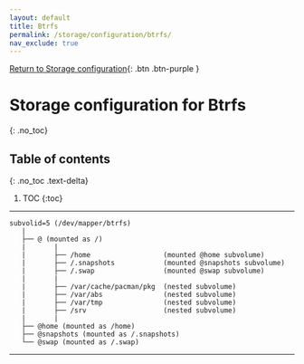 ```yaml
---
layout: default
title: Btrfs
permalink: /storage/configuration/btrfs/
nav_exclude: true
---
```


[Return to Storage configuration](/Andromeda/storage/configuration/){: .btn .btn-purple }

# Storage configuration for Btrfs
{: .no_toc}

## Table of contents
{: .no_toc .text-delta}

1. TOC
{:toc}

---

```
subvolid=5 (/dev/mapper/btrfs)
   |
   ├── @ (mounted as /)
   |       |
   |       ├── /home                  (mounted @home subvolume)
   |       ├── /.snapshots            (mounted @snapshots subvolume)
   |       ├── /.swap                 (mounted @swap subvolume)
   |       |
   |       ├── /var/cache/pacman/pkg  (nested subvolume)
   |       ├── /var/abs               (nested subvolume)
   |       ├── /var/tmp               (nested subvolume)
   |       ├── /srv                   (nested subvolume)
   |       |
   ├── @home (mounted as /home)
   ├── @snapshots (mounted as /.snapshots)
   └── @swap (mounted as /.swap)
```

---
